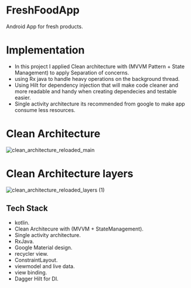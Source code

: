 # FreshFoodApp
Android App for fresh products.

# Implementation
- In this project I applied Clean architecture with (MVVM Pattern + State Management) to apply Separation of concerns.
- using Rx java to handle heavy operations on the background thread.
- Using Hilt for dependency injection that will make code cleaner and more readable and handy when creating dependecies and testable easier.
- Single activity architecture its recommended from google to make app consume less resources.

# Clean Architecture 
![clean_architecture_reloaded_main](https://user-images.githubusercontent.com/18033003/164913756-59ce32bb-ba5a-4f5b-ba44-64b046a297f4.png)

# Clean Architecture layers 
![clean_architecture_reloaded_layers (1)](https://user-images.githubusercontent.com/18033003/164913902-7cba853b-784e-4092-8d14-317838e4b2cd.png)

## Tech Stack
- kotlin. 
- Clean Architecure with (MVVM + StateManagement).
- Single activity architecture.
- RxJava.
- Google Material design.
- recycler view.
- ConstraintLayout.
- viewmodel and live data.
- view binding.
- Dagger Hilt for DI.


